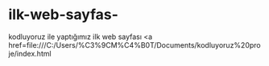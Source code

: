 # ilk-web-sayfas-
kodluyoruz ile yaptığımız ilk web sayfası
<a href=file:///C:/Users/%C3%9CM%C4%B0T/Documents/kodluyoruz%20proje/index.html
